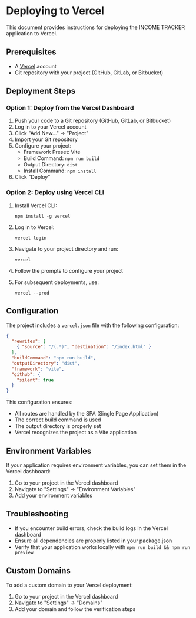 # Deploying to Vercel

This document provides instructions for deploying the INCOME TRACKER application to Vercel.

## Prerequisites

- A [Vercel](https://vercel.com) account
- Git repository with your project (GitHub, GitLab, or Bitbucket)

## Deployment Steps

### Option 1: Deploy from the Vercel Dashboard

1. Push your code to a Git repository (GitHub, GitLab, or Bitbucket)
2. Log in to your Vercel account
3. Click "Add New..." → "Project"
4. Import your Git repository
5. Configure your project:
   - Framework Preset: Vite
   - Build Command: `npm run build`
   - Output Directory: `dist`
   - Install Command: `npm install`
6. Click "Deploy"

### Option 2: Deploy using Vercel CLI

1. Install Vercel CLI:
   ```
   npm install -g vercel
   ```

2. Log in to Vercel:
   ```
   vercel login
   ```

3. Navigate to your project directory and run:
   ```
   vercel
   ```

4. Follow the prompts to configure your project

5. For subsequent deployments, use:
   ```
   vercel --prod
   ```

## Configuration

The project includes a `vercel.json` file with the following configuration:

```json
{
  "rewrites": [
    { "source": "/(.*)", "destination": "/index.html" }
  ],
  "buildCommand": "npm run build",
  "outputDirectory": "dist",
  "framework": "vite",
  "github": {
    "silent": true
  }
}
```

This configuration ensures:

- All routes are handled by the SPA (Single Page Application)
- The correct build command is used
- The output directory is properly set
- Vercel recognizes the project as a Vite application

## Environment Variables

If your application requires environment variables, you can set them in the Vercel dashboard:

1. Go to your project in the Vercel dashboard
2. Navigate to "Settings" → "Environment Variables"
3. Add your environment variables

## Troubleshooting

- If you encounter build errors, check the build logs in the Vercel dashboard
- Ensure all dependencies are properly listed in your package.json
- Verify that your application works locally with `npm run build && npm run preview`

## Custom Domains

To add a custom domain to your Vercel deployment:

1. Go to your project in the Vercel dashboard
2. Navigate to "Settings" → "Domains"
3. Add your domain and follow the verification steps